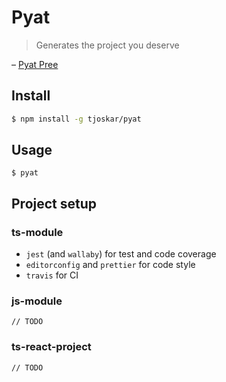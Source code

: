 # Pyat

> Generates the project you deserve

– [Pyat Pree](http://gameofthrones.wikia.com/wiki/Pyat_Pree)

## Install

```bash
$ npm install -g tjoskar/pyat
```

## Usage

```
$ pyat
```

## Project setup

### ts-module

- `jest` (and `wallaby`) for test and code coverage
- `editorconfig` and `prettier` for code style
- `travis` for CI

### js-module

```
// TODO
```

### ts-react-project

```
// TODO
```
